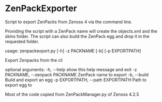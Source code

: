 # ZenPackExporter
Script to export ZenPacks from Zenoss 4 via the command line.

Providing the script with a ZenPack name will create the objects.xml and the skins folder.  The script can also build the ZenPack egg and drop it in the requested folder.

usage: zenpackexport.py [-h] -z PACKNAME [-b] [-p EXPORTPATH]

Export Zenpacks from the cli

optional arguments:
  -h, --help            show this help message and exit
  -z PACKNAME, --zenpack PACKNAME         ZenPack name to export
  -b, --build                             Build and export an egg
  -p EXPORTPATH, --path EXPORTPATH        Path to export egg to


Most of the code copied from ZenPackManager.py of Zenoss 4.2.5 
